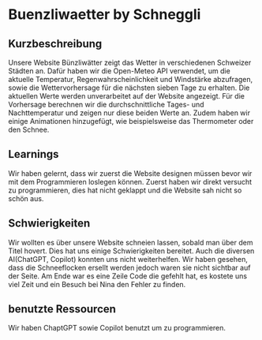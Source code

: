 # Buenzliwaetter by Schneggli
 
## Kurzbeschreibung
Unsere Website Bünzliwätter zeigt das Wetter in verschiedenen Schweizer Städten an. Dafür haben wir die Open-Meteo API verwendet, um die aktuelle Temperatur, Regenwahrscheinlichkeit und Windstärke abzufragen, sowie die Wettervorhersage für die nächsten sieben Tage zu erhalten. Die aktuellen Werte werden unverarbeitet auf der Website angezeigt. Für die Vorhersage berechnen wir die durchschnittliche Tages- und Nachttemperatur und zeigen nur diese beiden Werte an. Zudem haben wir einige Animationen hinzugefügt, wie beispielsweise das Thermometer oder den Schnee.

## Learnings
Wir haben gelernt, dass wir zuerst die Website designen müssen bevor wir mit dem Programmieren loslegen können. Zuerst haben wir direkt versucht zu programmieren, dies hat nicht geklappt und die Website sah nicht so schön aus.

## Schwierigkeiten
Wir wollten es über unsere Website schneien lassen, sobald man über dem Titel hovert. Dies hat uns einige Schwierigkeiten bereitet. Auch die diversen AI(ChatGPT, Copilot) konnten uns nicht weiterhelfen. Wir haben gesehen, dass die Schneeflocken ersellt werden jedoch waren sie nicht sichtbar auf der Seite. Am Ende war es eine Zeile Code die gefehlt hat, es kostete uns viel Zeit und ein Besuch bei Nina den Fehler zu finden.

## benutzte Ressourcen
Wir haben ChaptGPT sowie Copilot benutzt um zu programmieren.
